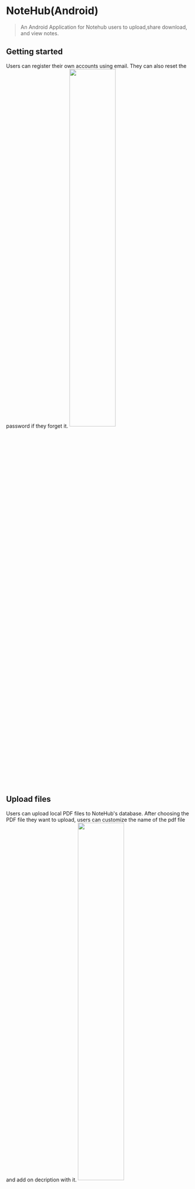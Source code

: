 # NoteHub(Android)
> An Android Application for Notehub users to upload,share download, and view notes.

## Getting started
Users can register their own accounts using email. They can also reset the password if they forget it.
<img src="https://github.com/hding1/NoteHub-Android/blob/master/Pictures/AndroidLogin.jpeg" width="50%" height="50%" align=center>

## Upload files
Users can upload local PDF files to NoteHub's database. After choosing the PDF file they want to upload, users can customize the name of the pdf file and add on decription with it. 
<img src="https://github.com/hding1/NoteHub-Android/blob/master/Pictures/Upload.png" width="50%" height="50%" align=center>

In addition, users can choose a tag for the file from overall nine tags we provide.
<img src="https://github.com/hding1/NoteHub-Android/blob/master/Pictures/ChooseTag.png" width="50%" height="50%" align=center>

## Scan written notes
Users also have option to scan their written notes. Our camera offers option of autosnapping and edge detection. When the codition is perfect, NoteHub would automatically take a picture and provide a preview on the right of the bottom. 
<img src="https://github.com/hding1/NoteHub-Android/blob/master/Pictures/Detection.png" width="50%" height="50%" align=center>

## Edit scanned notes
By clicking the preview, users will be able to edit edges of the picture and after clicking Crop button, users can save the image and see the option to convert it to PDF and upload it. 
<img src="https://github.com/hding1/NoteHub-Android/blob/master/Pictures/CropAndSave.png" width="50%" height="50%" align=center>

## View PDFs
Users can view all the files they uploaded in NoteHub database. When viewing the list of files, users can slip one of the file to left and choose either download or delete this file.
<img src="https://github.com/hding1/NoteHub-Android/blob/master/Pictures/View.jpg" width="50%" height="50%" align=center>

## Check following users
Users are also able to see all users they are following and view other users' shared files.
<img src="https://github.com/hding1/NoteHub-Android/blob/master/Pictures/Following.jpg" width="50%" height="50%" align=center>
<img src="https://github.com/hding1/NoteHub-Android/blob/master/Pictures/FollowingPDF.jpg" width="50%" height="50%" align=center>
